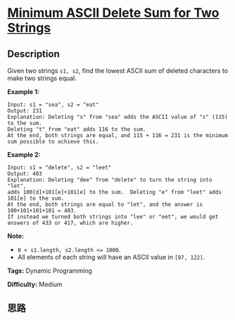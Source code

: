 # [Minimum ASCII Delete Sum for Two Strings][title]

## Description

Given two strings `s1, s2`, find the lowest ASCII sum of deleted characters to
make two strings equal.

**Example 1:**  
            Input: s1 = "sea", s2 = "eat"    Output: 231    Explanation: Deleting "s" from "sea" adds the ASCII value of "s" (115) to the sum.    Deleting "t" from "eat" adds 116 to the sum.    At the end, both strings are equal, and 115 + 116 = 231 is the minimum sum possible to achieve this.    

**Example 2:**  
            Input: s1 = "delete", s2 = "leet"    Output: 403    Explanation: Deleting "dee" from "delete" to turn the string into "let",    adds 100[d]+101[e]+101[e] to the sum.  Deleting "e" from "leet" adds 101[e] to the sum.    At the end, both strings are equal to "let", and the answer is 100+101+101+101 = 403.    If instead we turned both strings into "lee" or "eet", we would get answers of 433 or 417, which are higher.    

**Note:**

* `0 < s1.length, s2.length <= 1000`.
* All elements of each string will have an ASCII value in `[97, 122]`.


**Tags:** Dynamic Programming

**Difficulty:** Medium

## 思路

[title]: https://leetcode.com/problems/minimum-ascii-delete-sum-for-two-strings
